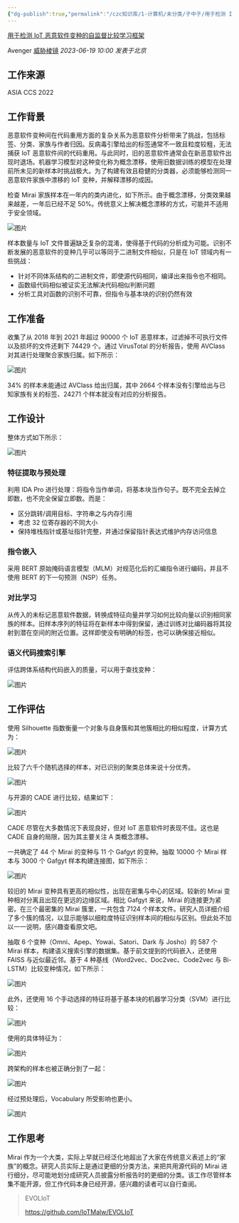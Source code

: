 ```yaml
---
{"dg-publish":true,"permalink":"/czc知识库/1-计算机/未分类/子中子/用于检测 IoT 恶意软件变种的自监督比较学习框架 1/","dgPassFrontmatter":true,"created":"2024-06-18T17:45:21.089+08:00","updated":"2024-12-08T12:27:44.680+08:00"}
---
```




[用于检测 IoT 恶意软件变种的自监督比较学习框架 ](https://mp.weixin.qq.com/s/Qp-SF_HuS_XsvUjql5LQqQ)

 Avenger [威胁棱镜](javascript:void(0);) *2023-06-19 10:00* *发表于北京*

## 工作来源

ASIA CCS 2022

## 工作背景

恶意软件变种间在代码重用方面的复杂关系为恶意软件分析带来了挑战，包括标签、分类、家族与作者归因。反病毒引擎给出的标签通常不一致且粒度较粗，无法捕获 IoT 恶意软件间的代码重用。与此同时，旧的恶意软件通常会在新恶意软件出现时退场。机器学习模型对这种变化称为概念漂移，使用旧数据训练的模型在处理前所未见的新样本时挑战极大。为了构建有效且稳健的分类器，必须能够检测同一恶意软件家族中漂移的 IoT 变种，并解释漂移的成因。

检查 Mirai 家族样本在一年内的类内进化，如下所示。由于概念漂移，分类效果越来越差，一年后已经不足 50%。传统意义上解决概念漂移的方式，可能并不适用于安全领域。

![图片](https://mmbiz.qpic.cn/mmbiz_png/dlhiccJOdNYb2g3n1w2RzJcmFRZLlUYyEgtZdJ4u7v5u7lRic8eXfO0Z2frPIM9lXbpU1omrdsR3uJJvWVUz49ZA/640?wx_fmt=png&wxfrom=5&wx_lazy=1&wx_co=1)

样本数量与 IoT 文件普遍缺乏复杂的混淆，使得基于代码的分析成为可能。识别不断发展的恶意软件的变种几乎可以等同于二进制文件相似，只是在 IoT 领域内有一些挑战：

- 针对不同体系结构的二进制文件，即使源代码相同，编译出来指令也不相同。
- 函数级代码相似被证实无法解决代码相似判断问题
- 分析工具对函数的识别不可靠，但指令与基本块的识别仍然有效

## 工作准备

收集了从 2018 年到 2021 年超过 90000 个 IoT 恶意样本，过滤掉不可执行文件以及损坏的文件还剩下 74429 个。通过 VirusTotal 的分析报告，使用 AVClass 对其进行处理聚合家族归属。如下所示：

![图片](https://mmbiz.qpic.cn/mmbiz_png/dlhiccJOdNYb2g3n1w2RzJcmFRZLlUYyETkTrVQPbVCaLptvCWpKEnViaPIVI5TWIkpSNNH2J7eUn0V5jiaKvdyPQ/640?wx_fmt=png&wxfrom=5&wx_lazy=1&wx_co=1)

34% 的样本未能通过 AVClass 给出归属，其中 2664 个样本没有引擎给出与已知家族有关的标签、24271 个样本就没有对应的分析报告。

## 工作设计

整体方式如下所示：

![图片](https://mmbiz.qpic.cn/mmbiz_png/dlhiccJOdNYb2g3n1w2RzJcmFRZLlUYyE2KFAMytRjw0wyObtSj1SkHPSv1OynITkx5rEuEeicn1RNIeuDeicKlQg/640?wx_fmt=png&wxfrom=5&wx_lazy=1&wx_co=1)

### 特征提取与预处理

利用 IDA Pro 进行处理：将指令当作单词，将基本块当作句子。既不完全去掉立即数，也不完全保留立即数。而是：

- 区分跳转/调用目标、字符串之与内存引用
- 考虑 32 位寄存器的不同大小
- 保持堆栈指针或基址指针完整，并通过保留指针表达式维护内存访问信息

### 指令嵌入

采用 BERT 原始掩码语言模型（MLM）对规范化后的汇编指令进行编码，并且不使用 BERT 的下一句预测（NSP）任务。

### 对比学习

从传入的未标记恶意软件数据，转换成特征向量并学习如何比较向量以识别相同家族的样本。旧样本序列的特征将在新样本中得到保留，通过训练对比编码器将其投射到潜在空间的附近位置。这样即使没有明确的标签，也可以确保接近相似。

### 语义代码搜索引擎

评估跨体系结构代码嵌入的质量，可以用于查找变种：

![图片](https://mmbiz.qpic.cn/mmbiz_png/dlhiccJOdNYb2g3n1w2RzJcmFRZLlUYyEibGTOQZ8mQ0nmNl1erTqzrMFGSrqwq1mBSwg7qDrIDWBiaHvZlVOLFxA/640?wx_fmt=png&wxfrom=5&wx_lazy=1&wx_co=1)

## 工作评估

使用 Silhouette 指数衡量一个对象与自身簇和其他簇相比的相似程度，计算方式为：

![图片](https://mmbiz.qpic.cn/mmbiz_png/dlhiccJOdNYb2g3n1w2RzJcmFRZLlUYyECekC5IcaaGUTZbp4XMnot97G7icrsbXJqODAKJkjC2yicXkmCsic1BFag/640?wx_fmt=png&wxfrom=5&wx_lazy=1&wx_co=1)

比较了六千个随机选择的样本，对已识别的聚类总体来说十分优秀。

![图片](https://mmbiz.qpic.cn/mmbiz_png/dlhiccJOdNYb2g3n1w2RzJcmFRZLlUYyEZrXS1gmlMDHia3QqibEjjqfM0efEBaySic7mwqN03mVVsaxoYrXOj97Jw/640?wx_fmt=png&wxfrom=5&wx_lazy=1&wx_co=1)

与开源的 CADE 进行比较，结果如下：

![图片](https://mmbiz.qpic.cn/mmbiz_png/dlhiccJOdNYb2g3n1w2RzJcmFRZLlUYyEqINnXvU7cNLkZDTAMvaslyVkcXsVBppEV6ibIL9eEPJ0tysMPAicHBZA/640?wx_fmt=png&wxfrom=5&wx_lazy=1&wx_co=1)

CADE 尽管在大多数情况下表现良好，但对 IoT 恶意软件时表现不佳。这也是 CADE 自身的局限，因为其主要关注 A 类概念漂移。

一共确定了 44 个 Mirai 的变种与 11 个 Gafgyt 的变种。抽取 10000 个 Mirai 样本与 3000 个 Gafgyt 样本构建连接图，如下所示：

![图片](https://mmbiz.qpic.cn/mmbiz_png/dlhiccJOdNYb2g3n1w2RzJcmFRZLlUYyEWSicWD2GvhF6D3Gh0FUdzDicuwRfb0WtRHoK7qYkWVz5Z79HwqTyAdUw/640?wx_fmt=png&wxfrom=5&wx_lazy=1&wx_co=1)

较旧的 Mirai 变种具有更高的相似性，出现在密集与中心的区域。较新的 Mirai 变种相对分离且出现在更远的边缘区域。相比 Gafgyt 来说，Mirai 的连接更为紧密。在三个最密集的 Mirai 簇里，一共包含 7124 个样本文件。研究人员详细介绍了多个簇的情况，以显示能够以细粒度特征识别样本间的相似与区别。但此处不加以一一说明，感兴趣查看原文吧。

抽取 6 个变种（Omni、Apep、Yowai、Satori、Dark 与 Josho）的 587 个 Mirai 样本，构建语义搜索引擎的数据集。基于前文提到的代码嵌入，还使用 FAISS 与近似最近邻。基于 4 种基线（Word2vec、Doc2vec、Code2vec 与 Bi-LSTM）比较变种情况，如下所示：

![图片](https://mmbiz.qpic.cn/mmbiz_png/dlhiccJOdNYb2g3n1w2RzJcmFRZLlUYyEDKYVIjwjI8IRXvX4vbQTuXVbWnrRTP5NeYSibyWe7LhQalMIRJ4VCJg/640?wx_fmt=png&wxfrom=5&wx_lazy=1&wx_co=1)

此外，还使用 16 个手动选择的特征将基于基本块的机器学习分类（SVM）进行比较：

![图片](https://mmbiz.qpic.cn/mmbiz_png/dlhiccJOdNYb2g3n1w2RzJcmFRZLlUYyEcOic6n8LAia0oqCJRC8sspReC7fLGEDPZddR7ICqhPeqzfB1NXibprPDw/640?wx_fmt=png&wxfrom=5&wx_lazy=1&wx_co=1)

使用的具体特征为：

![图片](https://mmbiz.qpic.cn/mmbiz_png/dlhiccJOdNYb2g3n1w2RzJcmFRZLlUYyEsricFZcBQxr9wEZEOZ4sZ32JRMn233qOXibMWOMpBiar00eyJEyE9oIGQ/640?wx_fmt=png&wxfrom=5&wx_lazy=1&wx_co=1)

跨架构的样本也被正确分到了一起：

![图片](https://mmbiz.qpic.cn/mmbiz_png/dlhiccJOdNYb2g3n1w2RzJcmFRZLlUYyEibRWzbMZzYRssErcqwpAlwtHEb3wjAHP3zD2Z08pRHSKrvXFBVX2Xxg/640?wx_fmt=png&wxfrom=5&wx_lazy=1&wx_co=1)

经过预处理后，Vocabulary 所受影响也更小。

![图片](https://mmbiz.qpic.cn/mmbiz_png/dlhiccJOdNYb2g3n1w2RzJcmFRZLlUYyEJ0q5vF8voMOt3czXBiaMWUeuMxYgLS5WEEKP8OL9axK6hfvN377CtzQ/640?wx_fmt=png&wxfrom=5&wx_lazy=1&wx_co=1)

## 工作思考

Mirai 作为一个大类，实际上早就已经泛化地超出了大家在传统意义表述上的“家族”的概念。研究人员实际上是通过更细的分类方法，来把共用源代码的 Mirai 进行细分，尽可能地划分成研究人员披露分析报告时的更细的分类。该工作尽管样本集不能开源，但工作代码本身已经开源，感兴趣的读者可以自行查阅。

> EVOLIoT
>
> https://github.com/IoTMalw/EVOLIoT
